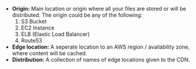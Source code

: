 * **Origin:** Main location or origin where all your files are stored or will be distributed. The origin could be any of the following:
  1. S3 Bucket
  2. EC2 Instance
  3. ELB (Elastic Load Balancer)
  4. Route53
* **Edge location:** A seperate location to an AWS region / availability zone, where content will be cached.  
* **Distribution:** A collection of names of edge locations given to the CDN.  
